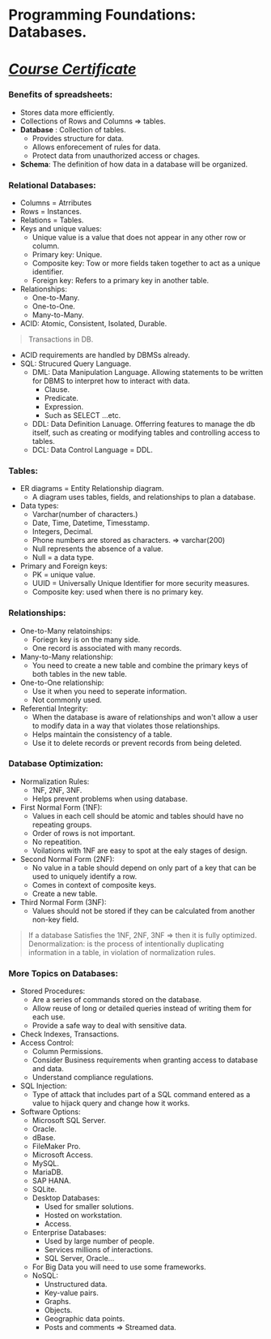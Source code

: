 # Programming Foundations: Databases.
# [*Course Certificate*](https://www.linkedin.com/learning/certificates/07173a747213041986bb49fd8d34ac47050da57afe9b349c48ad7add7b78c422)

### Benefits of spreadsheets:
- Stores data more efficiently.
- Collections of Rows and Columns => tables.
- **Database** : Collection of tables. 
    - Provides structure for data.
    - Allows enforecement of rules for data.
    - Protect data from unauthorized access or chages.
- **Schema**: The definition of how data in a database will be organized. 
### Relational Databases:
- Columns = Atrributes
- Rows = Instances.
- Relations = Tables. 
- Keys and unique values:
    - Unique value is a value that does not appear in any other row or column.
    - Primary key: Unique.
    - Composite key: Tow or more fields taken together to act as a unique identifier.
    - Foreign key: Refers to a primary key in another table. 
- Relationships:
    - One-to-Many.
    - One-to-One.
    - Many-to-Many.
- ACID: Atomic, Consistent, Isolated, Durable.
> Transactions in DB.
- ACID requirements are handled by DBMSs already. 
- SQL: Strucured Query Language. 
    - DML: Data Manipulation Language. Allowing statements to be written for DBMS to interpret how to interact with data.
        - Clause.
        - Predicate.
        - Expression.
        - Such as SELECT ...etc.
    - DDL: Data Definition Lanuage. Offerring features to manage the db itself, such as creating or modifying tables and controlling access to tables. 
    - DCL: Data Control Language = DDL.
### Tables:
- ER diagrams = Entity Relationship diagram. 
    - A diagram uses tables, fields, and relationships to plan a database.
- Data types: 
    - Varchar(number of characters.)
    - Date, Time, Datetime, Timesstamp.
    - Integers, Decimal.
    - Phone numbers are stored as characters. => varchar(200)
    - Null represents the absence of a value. 
    - Null = a data type. 
- Primary and Foreign keys: 
    - PK = unique value.
    - UUID = Universally Unique Identifier for more security measures.
    - Composite key: used when there is no primary key.
### Relationships:
- One-to-Many relatoinships: 
    - Foriegn key is on the many side.
    - One record is associated with many records.
- Many-to-Many relationship:
    - You need to create a new table and combine the primary keys of both tables in the new table. 
- One-to-One relationship:
    - Use it when you need to seperate information.
    - Not commonly used.
- Referential Integrity:
    - When the database is aware of relationships and won't allow a user to modify data in a way that violates those relationships.
    - Helps maintain the consistency of a table. 
    - Use it to delete records or prevent records from being deleted.
### Database Optimization:
- Normalization Rules:
    - 1NF, 2NF, 3NF.
    - Helps prevent problems when using database. 
- First Normal Form (1NF):
    - Values in each cell should be atomic and tables should have no repeating groups.
    - Order of rows is not important. 
    - No repeatition.
    - Voilations with 1NF are easy to spot at the ealy stages of design.
- Second Normal Form (2NF):
    - No value in a table should depend on only part of a key that can be used to uniquely identify a row.
    - Comes in context of composite keys. 
    - Create a new table. 
- Third Normal Form (3NF):
    - Values should not be stored if they can be calculated from another non-key field.
> If a database Satisfies the 1NF, 2NF, 3NF => then it is fully optimized. 
> Denormalization: is the process of intentionally duplicating information in a table, in violation of normalization rules. 
### More Topics on Databases:
- Stored Procedures:
    - Are a series of commands stored on the database.
    - Allow reuse of long or detailed queries instead of writing them for each use.
    - Provide a safe way to deal with sensitive data.
- Check Indexes, Transactions. 
- Access Control:
    - Column Permissions. 
    - Consider Business requirements when granting access to database and data.
    - Understand compliance regulations.
- SQL Injection:
    - Type of attack that includes part of a SQL command entered as a value to hijack query and change how it works.
- Software Options:
    - Microsoft SQL Server.
    - Oracle.
    - dBase.
    - FileMaker Pro.
    - Microsoft Access.
    - MySQL.
    - MariaDB.
    - SAP HANA.
    - SQLite.
    - Desktop Databases:
        - Used for smaller solutions.
        - Hosted on workstation.
        - Access.
    - Enterprise Databases:
        - Used by large number of people.
        - Services millions of interactions.
        - SQL Server, Oracle...
    - For Big Data you will need to use some frameworks. 
    - NoSQL:
        - Unstructured data.
        - Key-value pairs.
        - Graphs.
        - Objects.
        - Geographic data points.
        - Posts and comments => Streamed data.
        
        

